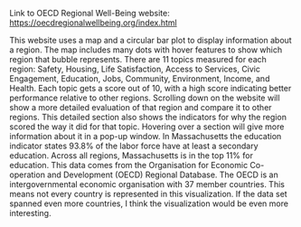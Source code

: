 Link to OECD Regional Well-Being website: https://oecdregionalwellbeing.org/index.html

This website uses a map and a circular bar plot to display information about a region. The map includes many dots with hover features to show which region that bubble represents.
There are 11 topics measured for each region: Safety, Housing, Life Satisfaction, Access to Services, Civic Engagement, Education, Jobs, Community, Environment, Income, and Health.
Each topic gets a score out of 10, with a high score indicating better performance relative to other regions. Scrolling down on the website will show a more detailed evaluation of
that region and compare it to other regions. This detailed section also shows the indicators for why the region scored the way it did for that topic. Hovering over a section will 
give more information about it in a pop-up window. In Massachusetts the education indicator states 93.8% of the labor force have at least a secondary education. Across all regions,
Massachusetts is in the top 11% for education. This data comes from the Organisation for Economic Co-operation and Development (OECD) Regional Database. The OECD is an intergovernmental economic
organisation with 37 member countries. This means not every country is represented in this visualization. If the data set spanned even more countries, I think the visualization 
would be even more interesting.
